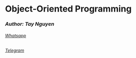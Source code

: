 # Object-Oriented Programming

### *Author: Tay Nguyen*

###### [Whatsapp](www.whatsapp.com/TaeTaeTae)
###### [Telegram](www.telegram.org/TaeTaeTae)
